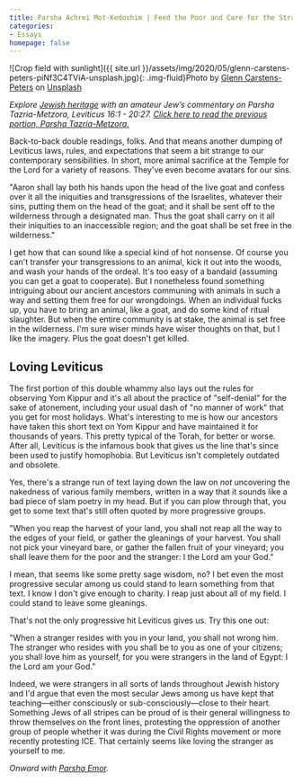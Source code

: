 ```yaml
---
title: Parsha Achrei Mot-Kedoshim | Feed the Poor and Care for the Stranger
categories:
- Essays
homepage: false
---
```


![Crop field with sunlight]({{ site.url }}/assets/img/2020/05/glenn-carstens-peters-piNf3C4TViA-unsplash.jpg){: .img-fluid}Photo by [Glenn Carstens-Peters](https://unsplash.com/@glenncarstenspeters?utm_source=unsplash&utm_medium=referral&utm_content=creditCopyText) on [Unsplash](https://unsplash.com/s/photos/crop-field?utm_source=unsplash&utm_medium=referral&utm_content=creditCopyText)

_Explore [Jewish heritage](https://withoutapath.com/jewish-heritage/) with an amateur Jew’s commentary on Parsha Tazria-Metzora, Leviticus 16:1 - 20:27. [Click here to read the previous portion, Parsha Tazria-Metzora](https://withoutapath.com/parsha-tazria-metzora/)[.](https://withoutapath.com/parsha-shemini/)_

Back-to-back double readings, folks. And that means another dumping of Leviticus laws, rules, and expectations that seem a bit strange to our contemporary sensibilities. In short, more animal sacrifice at the Temple for the Lord for a variety of reasons. They've even become avatars for our sins.

<!-- more -->

"Aaron shall lay both his hands upon the head of the live goat and confess over it all the iniquities and transgressions of the Israelites, whatever their sins, putting them on the head of the goat; and it shall be sent off to the wilderness through a designated man. Thus the goat shall carry on it all their iniquities to an inaccessible region; and the goat shall be set free in the wilderness."

I get how that can sound like a special kind of hot nonsense. Of course you can't transfer your transgressions to an animal, kick it out into the woods, and wash your hands of the ordeal. It's too easy of a bandaid (assuming you can get a goat to cooperate). But I nonetheless found something intriguing about our ancient ancestors communing with animals in such a way and setting them free for our wrongdoings. When an individual fucks up, you have to bring an animal, like a goat, and do some kind of ritual slaughter. But when the entire community is at stake, the animal is set free in the wilderness. I'm sure wiser minds have wiser thoughts on that, but I like the imagery. Plus the goat doesn't get killed.

## Loving Leviticus

The first portion of this double whammy also lays out the rules for observing Yom Kippur and it's all about the practice of "self-denial" for the sake of atonement, including your usual dash of "no manner of work" that you get for most holidays. What's interesting to me is how our ancestors have taken this short text on Yom Kippur and have maintained it for thousands of years. This pretty typical of the Torah, for better or worse. After all, Leviticus is the infamous book that gives us the line that's since been used to justify homophobia. But Leviticus isn't completely outdated and obsolete.

Yes, there's a strange run of text laying down the law on _not_ uncovering the nakedness of various family members, written in a way that it sounds like a bad piece of slam poetry in my head. But if you can plow through that, you get to some text that's still often quoted by more progressive groups.

"When you reap the harvest of your land, you shall not reap all the way to the edges of your field, or gather the gleanings of your harvest. You shall not pick your vineyard bare, or gather the fallen fruit of your vineyard; you shall leave them for the poor and the stranger: I the Lord am your God."

I mean, that seems like some pretty sage wisdom, no? I bet even the most progressive secular among us could stand to learn something from that text. I know I don't give enough to charity. I reap just about all of my field. I could stand to leave some gleanings.

That's not the only progressive hit Leviticus gives us. Try this one out:

"When a stranger resides with you in your land, you shall not wrong him. The stranger who resides with you shall be to you as one of your citizens; you shall love him as yourself, for you were strangers in the land of Egypt: I the Lord am your God."

Indeed, we were strangers in all sorts of lands throughout Jewish history and I'd argue that even the most secular Jews among us have kept that teaching––either consciously or sub-consciously––close to their heart. Something Jews of all stripes can be proud of is their general willingness to throw themselves on the front lines, protesting the oppression of another group of people whether it was during the Civil Rights movement or more recently protesting ICE. That certainly seems like loving the stranger as yourself to me.

_Onward with [Parsha Emor](https://withoutapath.com/parsha-emor/)._


